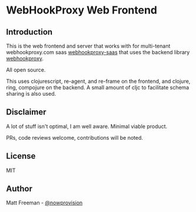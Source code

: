 # WebHookProxy Web Frontend

## Introduction

This is the web frontend and server that works with for multi-tenant webhookproxy.com saas 
[webhookproxy-saas](http://www.github.com/nowprovision/webhookproxy-saas) 
that uses the backend library [webhookproxy](http://www.github.com/nowprovision/webhookproxy).

All open source.

This uses clojurescript, re-agent, and re-frame on the frontend, and clojure, ring, compojure 
on the backend. A small amount of cljc to facilitate schema sharing is also used.

## Disclaimer

A lot of stuff isn't optimal, I am well aware. Minimal viable product. 

PRs, code reviews welcome, contributions will be noted.

## License

MIT

## Author

Matt Freeman - [@nowprovision](http://www.twitter.com/nowprovision)

